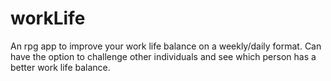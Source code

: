 # workLife
An rpg app to improve your work life balance on a weekly/daily format. Can have the option to challenge other individuals and see which person has a better work life balance.
